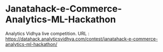 # Janatahack-e-Commerce-Analytics-ML-Hackathon
Analytics Vidhya live competition. URL : https://datahack.analyticsvidhya.com/contest/janatahack-e-commerce-analytics-ml-hackathon/
